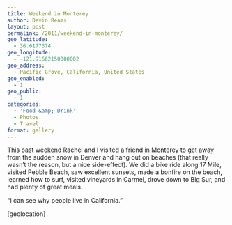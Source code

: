 ```yaml
---
title: Weekend in Monterey
author: Devin Reams
layout: post
permalink: /2011/weekend-in-monterey/
geo_latitude:
  - 36.6177374
geo_longitude:
  - -121.91662150000002
geo_address:
  - Pacific Grove, California, United States
geo_enabled:
  - 1
geo_public:
  - 1
categories:
  - 'Food &amp; Drink'
  - Photos
  - Travel
format: gallery
---
```

This past weekend Rachel and I visited a friend in Monterey to get away from the sudden snow in Denver and hang out on beaches (that really wasn&#8217;t the reason, but a nice side-effect). We did a bike ride along 17 Mile, visited Pebble Beach, saw excellent sunsets, made a bonfire on the beach, learned how to surf, visited vineyards in Carmel, drove down to Big Sur, and had plenty of great meals.

&#8220;I can see why people live in California.&#8221;

[geolocation]